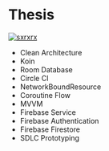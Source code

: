 # Thesis

[![sxrxrx](https://circleci.com/gh/sxrxrx/Thesis.svg?style=svg)](https://circleci.com/gh/sxrxrx/Thesis)

- Clean Architecture
- Koin
- Room Database
- Circle CI
- NetworkBoundResource
- Coroutine Flow
- MVVM
- Firebase Service
- Firebase Authentication
- Firebase Firestore
- SDLC Prototyping

